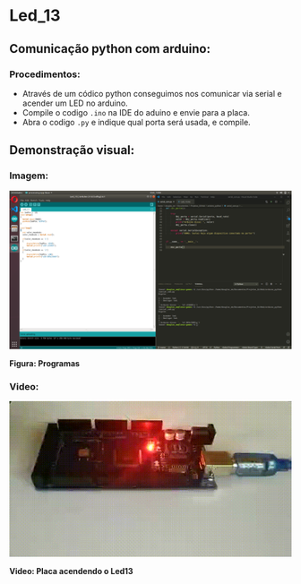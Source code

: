 # Led_13

## Comunicação python com arduino:

### Procedimentos:

- Através de um códico python conseguimos nos comunicar via serial e acender um LED no arduino.
- Compile o codigo `.ino` na IDE do aduino e envie para a placa.
- Abra o codigo `.py` e indique qual porta será usada, e compile.

## Demonstração visual:

### Imagem:

![](files/print_program.png)

**Figura: Programas**

### Video:

![](files/gif_led.gif)

**Video: Placa acendendo o Led13**
